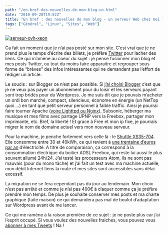 ```yaml
---
path: "/en-bref-des-nouvelles-de-mon-blog-un.html"
date: "2010-09-28T19:52Z"
title: "En bref : des nouvelles de mon blog - un serveur Web chez moi ?"
tags: ["Général", "Linux", "Sites", "Web"]
---
```


[![serveur-ovh-xeon](http://lh5.ggpht.com/_lEhuTvDBOnM/TKIrSg5EueI/AAAAAAAAANk/VfIt_4hmmz0/serveur-ovh-xeon_thumb.jpg?imgmax=800 "serveur-ovh-xeon")](http://lh5.ggpht.com/_lEhuTvDBOnM/TKIrSUxF6ZI/AAAAAAAAANg/_Kow3CXTMsU/s1600-h/serveur-ovh-xeon%5B2%5D.jpg)

Ca fait un moment que je n’ai pas posté sur mon site. C’est vrai que je ne prend plus le temps d’écrire des billets, je préfère [Twitter](http://twitter.com/alex_pex) pour lacher des liens.
Ce qui m’amène au coeur du sujet : je pense fusionner mon blog et mes posts Twitter, ou tout du moins faire apparaitre et regrouper sous forme de “brèves” des infos intéressantes qui ne demandent pas l’effort de rédiger un article.

Le soucis : sur Blogger ce n’est pas possible. Si [j’ai choisi Blogger](2010-02-22-lancement-du-blog.md) c’est que je ne veux pas payer un abonnement pour du loisir et les serveurs payant sont trop bridés pour du Wordpress. Je me suis dit que je pouvais m’acheter un ordi bon marché, compact, silencieux, économe en énergie (un NetTop quoi …) en tant que petit serveur personnel à faible traffic. Ainsi je pourrai faire tourner Apache ([voire Lighttpd ou Nginx](http://www.papygeek.com/software/optimiser-son-serveur-web-avec-nginx/)), Subsonic, héberger ma musique et mes films avec partage UPNP vers la Freebox, partager mon imprimante, etc. Bref, la liberté ! Et grace à Free et mon ip fixe, je pourrais migrer le nom de domaine actuel vers mon nouveau serveur.

Pour la machine, je penche fortement vers celle là : le [Shuttle XS35-704](http://www.ldlc.com/fiche/PB00105560.html). Elle consomme entre 30 et 40kWh, ce qui revient à [une trentaine d’euros par an](http://eco2energie.blogspot.com/2008/09/calculez-votre-consommation-lectrique.html) d’électricité. A titre de comparaison, ça correspond à la consommation électrique du boitier ADSL Freebox, qui reste lui aussi le plus souvent allumé 24h/24. J’ai testé les processeurs Atom, ils ne sont pas mauvais (pour du mono tâche) et j’ai fait un test avec ma machine actuelle, mon débit Internet tiens la route et mes sites sont accessibles sans délai excessif.

La migration ne se fera cependant pas du jour au lendemain. Mon choix n’est pas arrêté et comme je n’ai pas 400€ à claquer comme ça je préfère prendre mon temps. De plus je souhaite conserver mes posts et ma charte graphique (faite maison) ce qui demandera pas mal de boulot d’adaptation sur Wordpress avant de me lancer.

Ce qui me ramène à la raison première de ce sujet : je ne poste plus car j’ai l’esprit occupé. Si vous voulez des nouvelles fraiches, vous pouvez vous [abonner à mes Tweets](http://twitter.com/alex_pex) ! Na !
